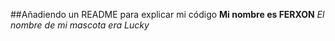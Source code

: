 ##Añadiendo un README para explicar mi código
**Mi nombre es FERXON**
*El nombre de mi mascota era Lucky*
